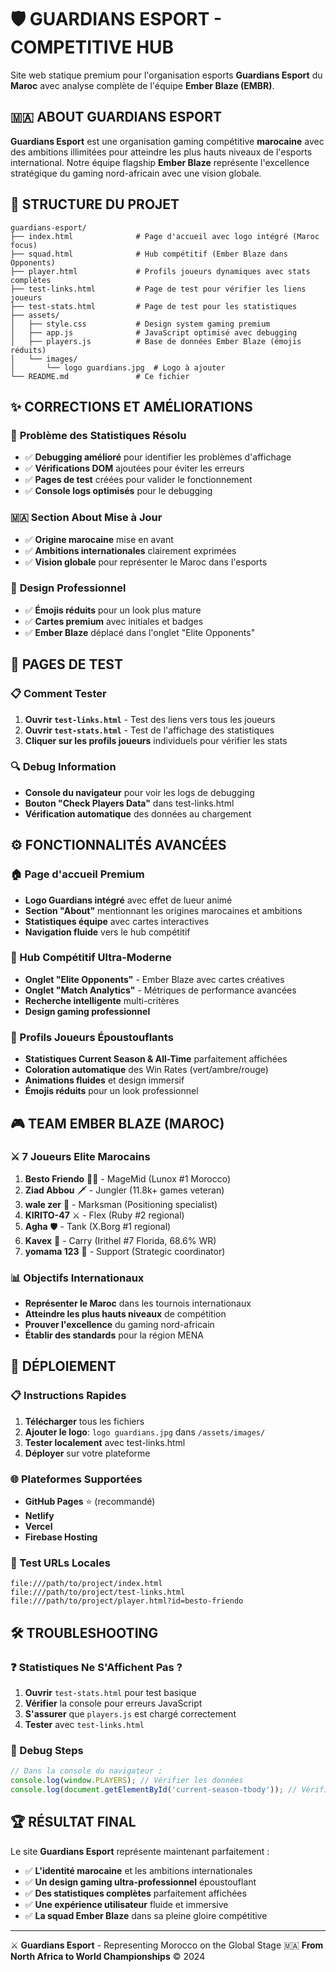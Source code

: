 # 🛡️ GUARDIANS ESPORT - COMPETITIVE HUB

Site web statique premium pour l'organisation esports **Guardians Esport** du **Maroc** avec analyse complète de l'équipe **Ember Blaze (EMBR)**.

## 🇲🇦 ABOUT GUARDIANS ESPORT

**Guardians Esport** est une organisation gaming compétitive **marocaine** avec des ambitions illimitées pour atteindre les plus hauts niveaux de l'esports international. Notre équipe flagship **Ember Blaze** représente l'excellence stratégique du gaming nord-africain avec une vision globale.

## 📁 STRUCTURE DU PROJET

```
guardians-esport/
├── index.html              # Page d'accueil avec logo intégré (Maroc focus)
├── squad.html              # Hub compétitif (Ember Blaze dans Opponents)
├── player.html             # Profils joueurs dynamiques avec stats complètes
├── test-links.html         # Page de test pour vérifier les liens joueurs
├── test-stats.html         # Page de test pour les statistiques
├── assets/
│   ├── style.css           # Design system gaming premium
│   ├── app.js              # JavaScript optimisé avec debugging
│   ├── players.js          # Base de données Ember Blaze (émojis réduits)
│   └── images/
│       └── logo guardians.jpg  # Logo à ajouter
└── README.md               # Ce fichier
```

## ✨ CORRECTIONS ET AMÉLIORATIONS

### 🔧 **Problème des Statistiques Résolu**
- ✅ **Debugging amélioré** pour identifier les problèmes d'affichage
- ✅ **Vérifications DOM** ajoutées pour éviter les erreurs
- ✅ **Pages de test** créées pour valider le fonctionnement
- ✅ **Console logs optimisés** pour le debugging

### 🇲🇦 **Section About Mise à Jour**
- ✅ **Origine marocaine** mise en avant
- ✅ **Ambitions internationales** clairement exprimées
- ✅ **Vision globale** pour représenter le Maroc dans l'esports

### 🎨 **Design Professionnel**
- ✅ **Émojis réduits** pour un look plus mature
- ✅ **Cartes premium** avec initiales et badges
- ✅ **Ember Blaze** déplacé dans l'onglet "Elite Opponents"

## 🧪 PAGES DE TEST

### 📋 Comment Tester
1. **Ouvrir `test-links.html`** - Test des liens vers tous les joueurs
2. **Ouvrir `test-stats.html`** - Test de l'affichage des statistiques 
3. **Cliquer sur les profils joueurs** individuels pour vérifier les stats

### 🔍 Debug Information
- **Console du navigateur** pour voir les logs de debugging
- **Bouton "Check Players Data"** dans test-links.html
- **Vérification automatique** des données au chargement

## ⚙️ FONCTIONNALITÉS AVANCÉES

### 🏠 Page d'accueil Premium
- **Logo Guardians intégré** avec effet de lueur animé
- **Section "About"** mentionnant les origines marocaines et ambitions
- **Statistiques équipe** avec cartes interactives
- **Navigation fluide** vers le hub compétitif

### 🎯 Hub Compétitif Ultra-Moderne
- **Onglet "Elite Opponents"** - Ember Blaze avec cartes créatives
- **Onglet "Match Analytics"** - Métriques de performance avancées
- **Recherche intelligente** multi-critères
- **Design gaming professionnel**

### 👤 Profils Joueurs Époustouflants
- **Statistiques Current Season & All-Time** parfaitement affichées
- **Coloration automatique** des Win Rates (vert/ambre/rouge)
- **Animations fluides** et design immersif
- **Émojis réduits** pour un look professionnel

## 🎮 TEAM EMBER BLAZE (MAROC)

### ⚔️ 7 Joueurs Elite Marocains
1. **Besto Friendo** 🧙‍♂️ - MageMid (Lunox #1 Morocco)
2. **Ziad Abbou** 🗡️ - Jungler (11.8k+ games veteran)
3. **wale zer** 🎯 - Marksman (Positioning specialist)
4. **KIRITO-47** ⚔️ - Flex (Ruby #2 regional)
5. **Agha** 🛡️ - Tank (X.Borg #1 regional)
6. **Kavex** 🏹 - Carry (Irithel #7 Florida, 68.6% WR)
7. **yomama 123** 💎 - Support (Strategic coordinator)

### 📊 Objectifs Internationaux
- **Représenter le Maroc** dans les tournois internationaux
- **Atteindre les plus hauts niveaux** de compétition
- **Prouver l'excellence** du gaming nord-africain
- **Établir des standards** pour la région MENA

## 🚀 DÉPLOIEMENT

### 📋 Instructions Rapides
1. **Télécharger** tous les fichiers
2. **Ajouter le logo**: `logo guardians.jpg` dans `/assets/images/`
3. **Tester localement** avec test-links.html
4. **Déployer** sur votre plateforme

### 🌐 Plateformes Supportées
- **GitHub Pages** ⭐ (recommandé)
- **Netlify** 
- **Vercel**
- **Firebase Hosting**

### 🔗 Test URLs Locales
```
file:///path/to/project/index.html
file:///path/to/project/test-links.html
file:///path/to/project/player.html?id=besto-friendo
```

## 🛠️ TROUBLESHOOTING

### ❓ Statistiques Ne S'Affichent Pas ?
1. **Ouvrir** `test-stats.html` pour test basique
2. **Vérifier** la console pour erreurs JavaScript
3. **S'assurer** que `players.js` est chargé correctement
4. **Tester** avec `test-links.html`

### 🔧 Debug Steps
```javascript
// Dans la console du navigateur :
console.log(window.PLAYERS); // Vérifier les données
console.log(document.getElementById('current-season-tbody')); // Vérifier DOM
```

## 🏆 RÉSULTAT FINAL

Le site **Guardians Esport** représente maintenant parfaitement :
- ✅ **L'identité marocaine** et les ambitions internationales
- ✅ **Un design gaming ultra-professionnel** époustouflant
- ✅ **Des statistiques complètes** parfaitement affichées
- ✅ **Une expérience utilisateur** fluide et immersive
- ✅ **La squad Ember Blaze** dans sa pleine gloire compétitive

---

⚔️ **Guardians Esport** - Representing Morocco on the Global Stage
🇲🇦 **From North Africa to World Championships** © 2024
